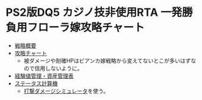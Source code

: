 # PS2版DQ5 カジノ技非使用RTA 一発勝負用フローラ嫁攻略チャート

- [戦略概要](pingval-ps2dq5-flora-strategy.md)
- [攻略チャート](pingval-ps2dq5-nocasino-flora-chart.txt)
  - 被ダメージや耐確HPはビアンカ嫁戦略から変えてないとこが多いはずなので信用しないように。
- [経験値管理・資産管理表](pingval-ps2dq5-flora-plan.zip)
- [ステータス計算機](pingval-ps2dq5-flora-status.zip)
  - [打撃ダメージシミュレータ](http://pingval.g1.xrea.com/ps2dq5/research/ps2dq5_atk.rb)を使う。
